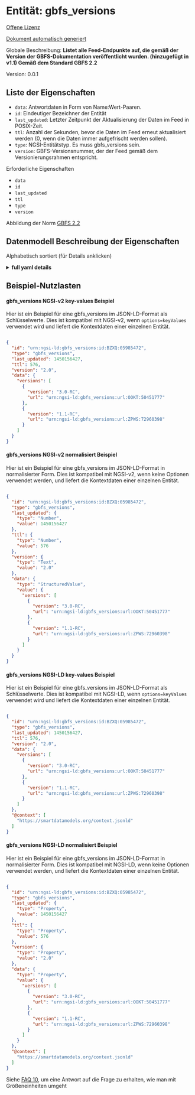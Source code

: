 Entität: gbfs_versions  
======================  
[Offene Lizenz](https://github.com/smart-data-models//dataModel.GBFS/blob/master/gbfs_versions/LICENSE.md)  
[Dokument automatisch generiert](https://docs.google.com/presentation/d/e/2PACX-1vTs-Ng5dIAwkg91oTTUdt8ua7woBXhPnwavZ0FxgR8BsAI_Ek3C5q97Nd94HS8KhP-r_quD4H0fgyt3/pub?start=false&loop=false&delayms=3000#slide=id.gb715ace035_0_60)  
Globale Beschreibung: **Listet alle Feed-Endpunkte auf, die gemäß der Version der GBFS-Dokumentation veröffentlicht wurden. (hinzugefügt in v1.1) Gemäß dem Standard GBFS 2.2**  
Version: 0.0.1  

## Liste der Eigenschaften  

- `data`: Antwortdaten in Form von Name:Wert-Paaren.  - `id`: Eindeutiger Bezeichner der Entität  - `last_updated`: Letzter Zeitpunkt der Aktualisierung der Daten im Feed in POSIX-Zeit.  - `ttl`: Anzahl der Sekunden, bevor die Daten im Feed erneut aktualisiert werden (0, wenn die Daten immer aufgefrischt werden sollen).  - `type`: NGSI-Entitätstyp. Es muss gbfs_versions sein.  - `version`: GBFS-Versionsnummer, der der Feed gemäß dem Versionierungsrahmen entspricht.    
Erforderliche Eigenschaften  
- `data`  - `id`  - `last_updated`  - `ttl`  - `type`  - `version`    
Abbildung der Norm [GBFS 2.2](https://github.com/NABSA/gbfs/blob/v2.2/gbfs.md)  
## Datenmodell Beschreibung der Eigenschaften  
Alphabetisch sortiert (für Details anklicken)  
<details><summary><strong>full yaml details</strong></summary>    
```yaml  
gbfs_versions:    
  description: 'Lists all feed endpoints published according to version sof the GBFS documentation. (added in v1.1) According to the Standard GBFS 2.2'    
  properties:    
    data:    
      additionalProperties: false    
      description: 'Response data in the form of name:value pairs.'    
      properties:    
        versions:    
          description: 'Contains one object, as defined below, for each of the available versions of a feed. The array must be sorted by increasing MAJOR and MINOR version number.'    
          items:    
            properties:    
              url:    
                description: 'URL of the corresponding gbfs.json endpoint'    
                format: uri    
                type: string    
              version:    
                description: 'The semantic version of the feed in the form X.Y'    
                enum:    
                  - 1.1-RC    
                  - 1.1    
                  - 2.0-RC    
                  - 2.0    
                  - 2.1-RC    
                  - 2.1-RC2    
                  - 2.1    
                  - 2.2    
                  - 3.0-RC    
                  - 3.0    
                type: string    
            required:    
              - version    
              - url    
            type: object    
          type: array    
      required:    
        - versions    
      type: object    
      x-ngsi:    
        type: Property    
    id:    
      anyOf:    
        - description: 'Property. Identifier format of any NGSI entity'    
          maxLength: 256    
          minLength: 1    
          pattern: ^[\w\-\.\{\}\$\+\*\[\]`|~^@!,:\\]+$    
          type: string    
        - description: 'Property. Identifier format of any NGSI entity'    
          format: uri    
          type: string    
      description: 'Unique identifier of the entity'    
      x-ngsi:    
        type: Property    
    last_updated:    
      description: 'Last time the data in the feed was updated in POSIX time.'    
      minimum: 1450155600    
      type: integer    
      x-ngsi:    
        type: Property    
    ttl:    
      description: 'Number of seconds before the data in the feed will be updated again (0 if the data should always be refreshed).'    
      minimum: 0    
      type: integer    
      x-ngsi:    
        type: Property    
    type:    
      description: 'NGSI entity type. It has to be gbfs_versions'    
      enum:    
        - gbfs_versions    
      type: string    
      x-ngsi:    
        type: Property    
    version:    
      description: 'GBFS version number to which the feed conforms, according to the versioning framework.'    
      enum:    
        - 1.1-RC    
        - 1.1    
        - 2.0-RC    
        - 2.0    
        - 2.1-RC    
        - 2.1    
        - 2.2    
        - 3.0-RC    
        - 3.0    
      type: string    
      x-ngsi:    
        type: Property    
  required:    
    - data    
    - id    
    - last_updated    
    - ttl    
    - type    
    - version    
  type: object    
  version: 0.0.1    
```  
</details>    
## Beispiel-Nutzlasten  
#### gbfs_versions NGSI-v2 key-values Beispiel  
Hier ist ein Beispiel für eine gbfs_versions im JSON-LD-Format als Schlüsselwerte. Dies ist kompatibel mit NGSI-v2, wenn `options=keyValues` verwendet wird und liefert die Kontextdaten einer einzelnen Entität.  
```json  
{  
  "id": "urn:ngsi-ld:gbfs_versions:id:BZXQ:05985472",  
  "type": "gbfs_versions",  
  "last_updated": 1450156427,  
  "ttl": 576,  
  "version": "2.0",  
  "data": {  
    "versions": [  
      {  
        "version": "3.0-RC",  
        "url": "urn:ngsi-ld:gbfs_versions:url:OOKT:50451777"  
      },  
      {  
        "version": "1.1-RC",  
        "url": "urn:ngsi-ld:gbfs_versions:url:ZPWS:72960398"  
      }  
    ]  
  }  
}  
```  
#### gbfs_versions NGSI-v2 normalisiert Beispiel  
Hier ist ein Beispiel für eine gbfs_versions im JSON-LD-Format in normalisierter Form. Dies ist kompatibel mit NGSI-v2, wenn keine Optionen verwendet werden, und liefert die Kontextdaten einer einzelnen Entität.  
```json  
{  
  "id": "urn:ngsi-ld:gbfs_versions:id:BZXQ:05985472",  
  "type": "gbfs_versions",  
  "last_updated": {  
    "type": "Number",  
    "value": 1450156427  
  },  
  "ttl": {  
    "type": "Number",  
    "value": 576  
  },  
  "version": {  
    "type": "Text",  
    "value": "2.0"  
  },  
  "data": {  
    "type": "StructuredValue",  
    "value": {  
      "versions": [  
        {  
          "version": "3.0-RC",  
          "url": "urn:ngsi-ld:gbfs_versions:url:OOKT:50451777"  
        },  
        {  
          "version": "1.1-RC",  
          "url": "urn:ngsi-ld:gbfs_versions:url:ZPWS:72960398"  
        }  
      ]  
    }  
  }  
}  
```  
#### gbfs_versions NGSI-LD key-values Beispiel  
Hier ist ein Beispiel für eine gbfs_versions im JSON-LD-Format als Schlüsselwerte. Dies ist kompatibel mit NGSI-LD, wenn `options=keyValues` verwendet wird und liefert die Kontextdaten einer einzelnen Entität.  
```json  
{  
  "id": "urn:ngsi-ld:gbfs_versions:id:BZXQ:05985472",  
  "type": "gbfs_versions",  
  "last_updated": 1450156427,  
  "ttl": 576,  
  "version": "2.0",  
  "data": {  
    "versions": [  
      {  
        "version": "3.0-RC",  
        "url": "urn:ngsi-ld:gbfs_versions:url:OOKT:50451777"  
      },  
      {  
        "version": "1.1-RC",  
        "url": "urn:ngsi-ld:gbfs_versions:url:ZPWS:72960398"  
      }  
    ]  
  },  
  "@context": [  
    "https://smartdatamodels.org/context.jsonld"  
  ]  
}  
```  
#### gbfs_versions NGSI-LD normalisiert Beispiel  
Hier ist ein Beispiel für eine gbfs_versions im JSON-LD-Format in normalisierter Form. Dies ist kompatibel mit NGSI-LD, wenn keine Optionen verwendet werden, und liefert die Kontextdaten einer einzelnen Entität.  
```json  
{  
  "id": "urn:ngsi-ld:gbfs_versions:id:BZXQ:05985472",  
  "type": "gbfs_versions",  
  "last_updated": {  
    "type": "Property",  
    "value": 1450156427  
  },  
  "ttl": {  
    "type": "Property",  
    "value": 576  
  },  
  "version": {  
    "type": "Property",  
    "value": "2.0"  
  },  
  "data": {  
    "type": "Property",  
    "value": {  
      "versions": [  
        {  
          "version": "3.0-RC",  
          "url": "urn:ngsi-ld:gbfs_versions:url:OOKT:50451777"  
        },  
        {  
          "version": "1.1-RC",  
          "url": "urn:ngsi-ld:gbfs_versions:url:ZPWS:72960398"  
        }  
      ]  
    }  
  },  
  "@context": [  
    "https://smartdatamodels.org/context.jsonld"  
  ]  
}  
```  
Siehe [FAQ 10](https://smartdatamodels.org/index.php/faqs/), um eine Antwort auf die Frage zu erhalten, wie man mit Größeneinheiten umgeht
